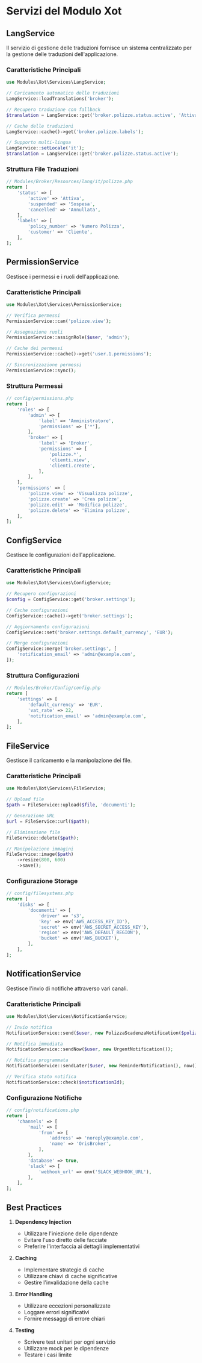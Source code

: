 # Servizi del Modulo Xot

## LangService

Il servizio di gestione delle traduzioni fornisce un sistema centralizzato per la gestione delle traduzioni dell'applicazione.

### Caratteristiche Principali

```php
use Modules\Xot\Services\LangService;

// Caricamento automatico delle traduzioni
LangService::loadTranslations('broker');

// Recupero traduzione con fallback
$translation = LangService::get('broker.polizze.status.active', 'Attiva');

// Cache delle traduzioni
LangService::cache()->get('broker.polizze.labels');

// Supporto multi-lingua
LangService::setLocale('it');
$translation = LangService::get('broker.polizze.status.active');
```

### Struttura File Traduzioni

```php
// Modules/Broker/Resources/lang/it/polizze.php
return [
    'status' => [
        'active' => 'Attiva',
        'suspended' => 'Sospesa',
        'cancelled' => 'Annullata',
    ],
    'labels' => [
        'policy_number' => 'Numero Polizza',
        'customer' => 'Cliente',
    ],
];
```

## PermissionService

Gestisce i permessi e i ruoli dell'applicazione.

### Caratteristiche Principali

```php
use Modules\Xot\Services\PermissionService;

// Verifica permessi
PermissionService::can('polizze.view');

// Assegnazione ruoli
PermissionService::assignRole($user, 'admin');

// Cache dei permessi
PermissionService::cache()->get('user.1.permissions');

// Sincronizzazione permessi
PermissionService::sync();
```

### Struttura Permessi

```php
// config/permissions.php
return [
    'roles' => [
        'admin' => [
            'label' => 'Amministratore',
            'permissions' => ['*'],
        ],
        'broker' => [
            'label' => 'Broker',
            'permissions' => [
                'polizze.*',
                'clienti.view',
                'clienti.create',
            ],
        ],
    ],
    'permissions' => [
        'polizze.view' => 'Visualizza polizze',
        'polizze.create' => 'Crea polizze',
        'polizze.edit' => 'Modifica polizze',
        'polizze.delete' => 'Elimina polizze',
    ],
];
```

## ConfigService

Gestisce le configurazioni dell'applicazione.

### Caratteristiche Principali

```php
use Modules\Xot\Services\ConfigService;

// Recupero configurazioni
$config = ConfigService::get('broker.settings');

// Cache configurazioni
ConfigService::cache()->get('broker.settings');

// Aggiornamento configurazioni
ConfigService::set('broker.settings.default_currency', 'EUR');

// Merge configurazioni
ConfigService::merge('broker.settings', [
    'notification_email' => 'admin@example.com',
]);
```

### Struttura Configurazioni

```php
// Modules/Broker/Config/config.php
return [
    'settings' => [
        'default_currency' => 'EUR',
        'vat_rate' => 22,
        'notification_email' => 'admin@example.com',
    ],
];
```

## FileService

Gestisce il caricamento e la manipolazione dei file.

### Caratteristiche Principali

```php
use Modules\Xot\Services\FileService;

// Upload file
$path = FileService::upload($file, 'documenti');

// Generazione URL
$url = FileService::url($path);

// Eliminazione file
FileService::delete($path);

// Manipolazione immagini
FileService::image($path)
    ->resize(800, 600)
    ->save();
```

### Configurazione Storage

```php
// config/filesystems.php
return [
    'disks' => [
        'documenti' => [
            'driver' => 's3',
            'key' => env('AWS_ACCESS_KEY_ID'),
            'secret' => env('AWS_SECRET_ACCESS_KEY'),
            'region' => env('AWS_DEFAULT_REGION'),
            'bucket' => env('AWS_BUCKET'),
        ],
    ],
];
```

## NotificationService

Gestisce l'invio di notifiche attraverso vari canali.

### Caratteristiche Principali

```php
use Modules\Xot\Services\NotificationService;

// Invio notifica
NotificationService::send($user, new PolizzaScadenzaNotification($polizza));

// Notifica immediata
NotificationService::sendNow($user, new UrgentNotification());

// Notifica programmata
NotificationService::sendLater($user, new ReminderNotification(), now()->addDays(7));

// Verifica stato notifica
NotificationService::check($notificationId);
```

### Configurazione Notifiche

```php
// config/notifications.php
return [
    'channels' => [
        'mail' => [
            'from' => [
                'address' => 'noreply@example.com',
                'name' => 'OrisBroker',
            ],
        ],
        'database' => true,
        'slack' => [
            'webhook_url' => env('SLACK_WEBHOOK_URL'),
        ],
    ],
];
```

## Best Practices

1. **Dependency Injection**
   - Utilizzare l'iniezione delle dipendenze
   - Evitare l'uso diretto delle facciate
   - Preferire l'interfaccia ai dettagli implementativi

2. **Caching**
   - Implementare strategie di cache
   - Utilizzare chiavi di cache significative
   - Gestire l'invalidazione della cache

3. **Error Handling**
   - Utilizzare eccezioni personalizzate
   - Loggare errori significativi
   - Fornire messaggi di errore chiari

4. **Testing**
   - Scrivere test unitari per ogni servizio
   - Utilizzare mock per le dipendenze
   - Testare i casi limite 